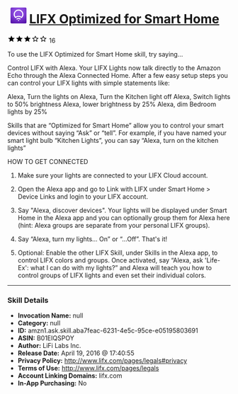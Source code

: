 # &nbsp;<img src="skill_icon" alt="LIFX Optimized for Smart Home icon" width="36"> [LIFX Optimized for Smart Home](http://alexa.amazon.com/#skills/amzn1.ask.skill.aba7feac-6231-4e5c-95ce-e05195803691)
![3 stars](../../images/ic_star_black_18dp_1x.png)![3 stars](../../images/ic_star_black_18dp_1x.png)![3 stars](../../images/ic_star_black_18dp_1x.png)![3 stars](../../images/ic_star_border_black_18dp_1x.png)![3 stars](../../images/ic_star_border_black_18dp_1x.png) 16

To use the LIFX Optimized for Smart Home skill, try saying...

Control LIFX with Alexa. Your LIFX Lights now talk directly to the Amazon Echo through the Alexa Connected Home. After a few easy setup steps you can control your LIFX lights with simple statements like:

Alexa, Turn the lights on
Alexa, Turn the Kitchen light off
Alexa, Switch lights to 50% brightness
Alexa, lower brightness by 25%
Alexa, dim Bedroom lights by 25%

Skills that are “Optimized for Smart Home” allow you to control your smart devices without saying “Ask” or “tell”. For example, if you have named your smart light bulb “Kitchen Lights”, you can say “Alexa, turn on the kitchen lights”

HOW TO GET CONNECTED

1. Make sure your lights are connected to your LIFX Cloud account.

2. Open the Alexa app and go to Link with LIFX under Smart Home > Device Links and login to your LIFX account.

3. Say "Alexa, discover devices". Your lights will be displayed under Smart Home in the Alexa app and you can optionally group them for Alexa here (hint: Alexa groups are separate from your personal LIFX groups).

4. Say “Alexa, turn my lights… On” or “...Off”. That's it!

5. Optional: Enable the other LIFX Skill, under Skills in the Alexa app, to control LIFX colors and groups. Once activated, say “Alexa, ask 'Life-Ex': what I can do with my lights?” and Alexa will teach you how to control groups of LIFX lights and even set their individual colors.

***

### Skill Details

* **Invocation Name:** null
* **Category:** null
* **ID:** amzn1.ask.skill.aba7feac-6231-4e5c-95ce-e05195803691
* **ASIN:** B01EIQSPOY
* **Author:** LiFi Labs Inc.
* **Release Date:** April 19, 2016 @ 17:40:55
* **Privacy Policy:** http://www.lifx.com/pages/legals#privacy
* **Terms of Use:** http://www.lifx.com/pages/legals
* **Account Linking Domains:** lifx.com
* **In-App Purchasing:** No
